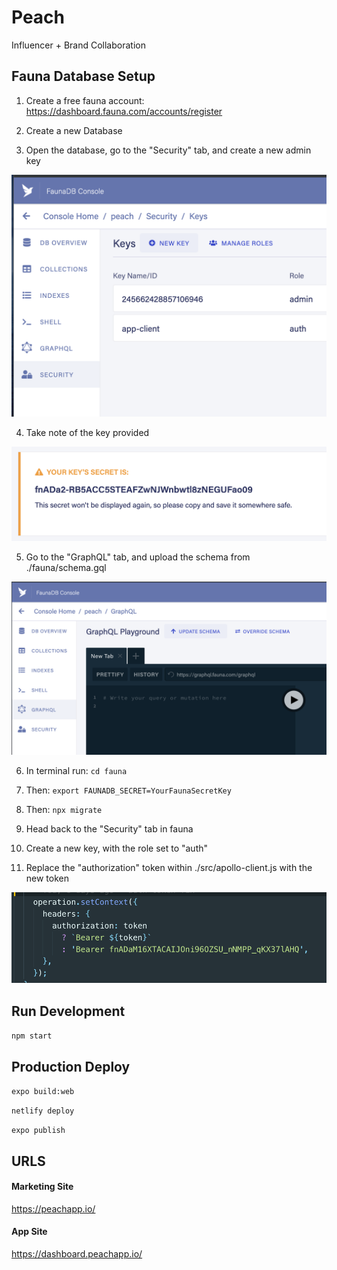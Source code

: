 # Peach

Influencer + Brand Collaboration

## Fauna Database Setup

1. Create a free fauna account:
   https://dashboard.fauna.com/accounts/register

2. Create a new Database

3. Open the database, go to the "Security" tab, and create a new admin key

![Security Tab](/docs/assets/security.png)

4. Take note of the key provided

![New Key](/docs/assets/key.png)

5. Go to the "GraphQL" tab, and upload the schema from ./fauna/schema.gql

![GraphQL Schema](/docs/assets/graphql.png)

6. In terminal run: `cd fauna`

7. Then: `export FAUNADB_SECRET=YourFaunaSecretKey`

8. Then: `npx migrate`

9. Head back to the "Security" tab in fauna

10. Create a new key, with the role set to "auth"

11. Replace the "authorization" token within ./src/apollo-client.js with the new token

![Auth Token](/docs/assets/auth-token.png)

## Run Development

`npm start`

## Production Deploy

`expo build:web`

`netlify deploy`

`expo publish`

## URLS

#### Marketing Site

https://peachapp.io/

#### App Site

https://dashboard.peachapp.io/
